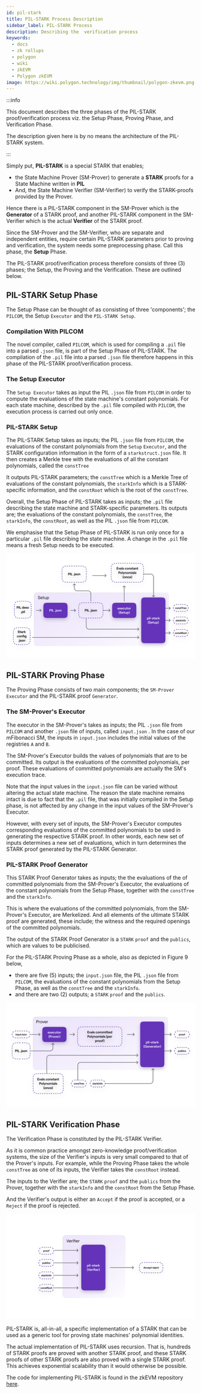 ```yaml
---
id: pil-stark
title: PIL-STARK Process Description
sidebar_label: PIL-STARK Process
description: Describing the  verification process
keywords:
  - docs
  - zk rollups
  - polygon
  - wiki
  - zkEVM
  - Polygon zkEVM
image: https://wiki.polygon.technology/img/thumbnail/polygon-zkevm.png
---
```


:::info

This document describes the three phases of the PIL-STARK proof/verification process viz. the Setup Phase, Proving Phase, and Verification Phase.

The description given here is by no means the architecture of the PIL-STARK system.

:::

Simply put, **PIL-STARK** is a special STARK that enables; 

- the State Machine Prover (SM-Prover) to generate a **STARK** proofs for a State Machine written in **PIL**
- And, the State Machine Verifier (SM-Verifier) to verify the STARK-proofs provided by the Prover. 

Hence there is a PIL-STARK component in the SM-Prover which is the **Generator** of a STARK proof, and another PIL-STARK component in the SM-Verifier which is the actual **Verifier** of the STARK proof.

Since the SM-Prover and the SM-Verifier, who are separate and independent entities, require certain PIL-STARK parameters prior to proving and verification, the system needs some preprocessing phase. Call this phase, the **Setup** Phase.

The PIL-STARK proof/verification process therefore consists of three (3) phases; the Setup, the Proving and the Verification. These are outlined below.

## PIL-STARK Setup Phase

The Setup Phase can be thought of as consisting of three 'components'; the $\texttt{PILCOM}$, the Setup $\texttt{Executor}$ and the $\texttt{PIL-STARK Setup}$.

### Compilation With PILCOM

The novel compiler, called $\texttt{PILCOM}$, which is used for compiling a $\texttt{.pil}$ file into a parsed $\texttt{.json}$ file, is part of the Setup Phase of PIL-STARK. The compilation of the $\texttt{.pil}$ file into a parsed $\texttt{.json}$ file therefore happens in this phase of the PIL-STARK proof/verification process.

### The Setup Executor

The $\texttt{Setup Executor}$ takes as input the PIL $\texttt{.json}$ file from $\texttt{PILCOM}$ in order to compute the evaluations of the state machine's constant polynomials. For each state machine, described by the $\texttt{.pil}$ file compiled with $\texttt{PILCOM}$, the execution process is carried out only once.

### PIL-STARK Setup

The PIL-STARK Setup takes as inputs; the PIL $\texttt{.json}$ file from $\texttt{PILCOM}$, the evaluations of the constant polynomials from the $\texttt{Setup}$ $\texttt{Executor}$, and the STARK configuration information in the form of a $\texttt{starkstruct.json}$ file. It then creates a Merkle tree with the evaluations of all the constant polynomials, called the $\texttt{constTree}$

It outputs PIL-STARK parameters; the $\texttt{constTree}$ which is a Merkle Tree of evaluations of the constant polynomials, the $\texttt{starkInfo}$ which is a STARK-specific information, and the $\texttt{constRoot}$ which is the root of the $\texttt{constTree}$.

Overall, the Setup Phase of PIL-STARK takes as inputs; the $\texttt{.pil}$ file describing the state machine and STARK-specific parameters. Its outputs are; the evaluations of the constant polynomials, the $\texttt{constTree}$, the $\texttt{starkInfo}$, the $\texttt{constRoot}$, as well as the PIL $\texttt{.json}$ file from $\texttt{PILCOM}$.

We emphasise that the Setup Phase of PIL-STARK is run only once for a particular $\texttt{.pil}$ file describing the state machine. A change in the $\texttt{.pil}$ file means a fresh Setup needs to be executed.

![PIL-STARK Setup](figures/fib13-pil-stark-setup.png)

## PIL-STARK Proving Phase

The Proving Phase consists of two main components; the $\texttt{SM-Prover}$ $\texttt{Executor}$ and the PIL-STARK proof $\texttt{Generator}$.

### The SM-Prover's Executor

The executor in the SM-Prover's takes as inputs; the PIL $\texttt{.json}$ file from $\texttt{PILCOM}$ and another $\texttt{.json}$ file of inputs, called $\texttt{input.json}$ . In the case of our mFibonacci SM, the inputs in $\texttt{input.json}$ includes the initial values of the registries $\texttt{A}$ and $\texttt{B}$.

The SM-Prover's Executor builds the values of polynomials that are to be committed. Its output is the evaluations of the committed polynomials, per proof. These evaluations of committed polynomials are actually the SM's execution trace.

Note that the input values in the $\texttt{input.json}$ file can be varied without altering the actual state machine. The reason the state machine remains intact is due to fact that the $\texttt{.pil}$ file, that was initially compiled in the Setup phase, is not affected by any change in the input values of the SM-Prover's Executor.

However, with every set of inputs, the SM-Prover's Executor computes corresponding evaluations of the committed polynomials to be used in generating the respective STARK proof. In other words, each new set of inputs determines a new set of evaluations, which in turn determines the STARK proof generated by the PIL-STARK Generator.

### PIL-STARK Proof Generator

This STARK Proof Generator takes as inputs; the the evaluations of the of committed polynomials from the SM-Prover's Executor, the evaluations of the constant polynomials from the Setup Phase, together with the $\texttt{constTree}$ and the $\texttt{starkInfo}$.

This is where the evaluations of the committed polynomials, from the SM-Prover's Executor, are Merkelized. And all elements of the ultimate STARK proof are generated, these include; the witness and the required openings of the committed polynomials. 

The output of the STARK Proof Generator is a $\texttt{STARK}$ $\texttt{proof}$ and the $\texttt{publics}$, which are values to be publicised.

For the PIL-STARK Proving Phase as a whole, also as depicted in Figure 9 below, 

- there are five (5) inputs; the $\texttt{input.json}$ file, the PIL $\texttt{.json}$ file from $\texttt{PILCOM}$, the evaluations of the constant polynomials from the Setup Phase, as well as the $\texttt{constTree}$ and the $\texttt{starkInfo}$.
- and there are two (2) outputs; a $\texttt{STARK}$ $\texttt{proof}$ and the $\texttt{publics}$.

![PIL-STARK in SM-Prover](figures/fib14-pil-stark-in-prover.png)

## PIL-STARK Verification Phase

The Verification Phase is constituted by the PIL-STARK Verifier. 

As it is common practice amongst zero-knowledge proof/verification systems, the size of the Verifier's inputs is very small compared to that of the Prover's inputs. For example, while the Proving Phase takes the whole $\texttt{constTree}$ as one of its inputs, the Verifier takes the $\texttt{constRoot}$ instead.

The inputs to the Verifier are; the $\texttt{STARK}$ $\texttt{proof}$ and the $\texttt{publics}$ from the Prover, together with the $\texttt{starkInfo}$ and the $\texttt{constRoot}$ from the Setup Phase.

And the Verifier's output is either an $\texttt{Accept}$ if the proof is accepted, or a $\texttt{Reject}$ if the proof is rejected.

![PIL-STARK in the SM-Verifier](figures/fib15-pil-stark-in-verifier.png)

PIL-STARK is, all-in-all, a specific implementation of a STARK that can be used as a generic tool for proving state machines' polynomial identities.

The actual implementation of PIL-STARK uses recursion. That is, hundreds of STARK proofs are proved with another STARK proof, and these STARK proofs of other STARK proofs are also proved with a single STARK proof. This achieves exponential scalability than it would otherwise be possible.

The code for implementing PIL-STARK is found in the zkEVM repository [here](https://github.com/0xPolygonHermez/pil-stark).
